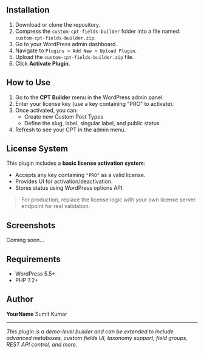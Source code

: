 
## Installation

1. Download or clone the repository.
2. Compress the `custom-cpt-fields-builder` folder into a file named: `custom-cpt-fields-builder.zip`.
3. Go to your WordPress admin dashboard.
4. Navigate to `Plugins > Add New > Upload Plugin`.
5. Upload the `custom-cpt-fields-builder.zip` file.
6. Click **Activate Plugin**.

## How to Use

1. Go to the **CPT Builder** menu in the WordPress admin panel.
2. Enter your license key (use a key containing “PRO” to activate).
3. Once activated, you can:
   - Create new Custom Post Types
   - Define the slug, label, singular label, and public status
4. Refresh to see your CPT in the admin menu.

## License System

This plugin includes a **basic license activation system**:
- Accepts any key containing `"PRO"` as a valid license.
- Provides UI for activation/deactivation.
- Stores status using WordPress options API.

> For production, replace the license logic with your own license server endpoint for real validation.

## Screenshots

Coming soon...

## Requirements

- WordPress 5.5+
- PHP 7.2+

## Author

**YourName**  Sumit Kumar 

---

*This plugin is a demo-level builder and can be extended to include advanced metaboxes, custom fields UI, taxonomy support, field groups, REST API control, and more.*
